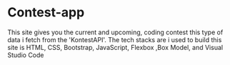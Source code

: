 # Contest-app
This site gives you the current and upcoming, coding contest this type of data i fetch from the 'KontestAPI'. The tech stacks are i used to build this site is HTML, CSS, Bootstrap, JavaScript, Flexbox ,Box Model, and Visual Studio Code
